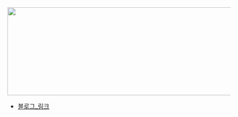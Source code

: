 


<a href="https://github.com/devxb/gitanimals">
  <img
    src="https://render.gitanimals.org/lines/qkrwndnjs1075?pet-id=625199397123899845"
    width="600" 
    height="200" 
  /> 
</a>
  



- [블로그_링크](https://park-til.tistory.com)


</details>

<br/>
<br/>
<br/>
<br/>



